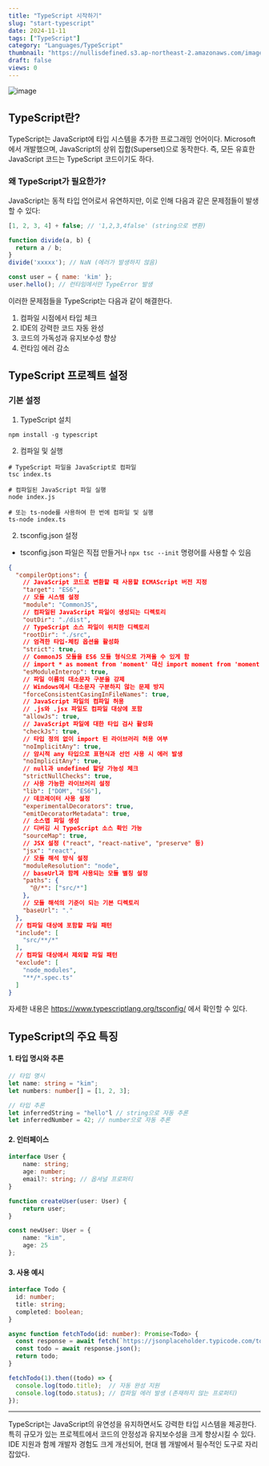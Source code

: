```yaml
---
title: "TypeScript 시작하기"
slug: "start-typescript"
date: 2024-11-11
tags: ["TypeScript"]
category: "Languages/TypeScript"
thumbnail: "https://nullisdefined.s3.ap-northeast-2.amazonaws.com/images/bdb3fceafe9378092615c3f6ddf659a2.png"
draft: false
views: 0
---
```

![image](https://nullisdefined.s3.ap-northeast-2.amazonaws.com/images/bdb3fceafe9378092615c3f6ddf659a2.png)

## TypeScript란?
TypeScript는 JavaScript에 타입 시스템을 추가한 프로그래밍 언어이다. Microsoft에서 개발했으며, JavaScript의 상위 집합(Superset)으로 동작한다. 즉, 모든 유효한 JavaScript 코드는 TypeScript 코드이기도 하다.

### 왜 TypeScript가 필요한가?
JavaScript는 동적 타입 언어로서 유연하지만, 이로 인해 다음과 같은 문제점들이 발생할 수 있다:
```js
[1, 2, 3, 4] + false; // '1,2,3,4false' (string으로 변환)

function divide(a, b) {
  return a / b;
}
divide('xxxxx'); // NaN (에러가 발생하지 않음)

const user = { name: 'kim' };
user.hello(); // 런타임에서만 TypeError 발생
```

이러한 문제점들을 TypeScript는 다음과 같이 해결한다.
1. 컴파일 시점에서 타입 체크
2. IDE의 강력한 코드 자동 완성
3. 코드의 가독성과 유지보수성 향상
4. 런타임 에러 감소

## TypeScript 프로젝트 설정
### 기본 설정
1. TypeScript 설치
```shell
npm install -g typescript
```

2. 컴파일 및 실행
```shell
# TypeScript 파일을 JavaScript로 컴파일
tsc index.ts

# 컴파일된 JavaScript 파일 실행
node index.js

# 또는 ts-node를 사용하여 한 번에 컴파일 및 실행
ts-node index.ts
```

2. tsconfig.json 설정
- tsconfig.json 파일은 직접 만들거나 `npx tsc --init` 명령어를 사용할 수 있음
```json
{
  "compilerOptions": {
    // JavaScript 코드로 변환할 때 사용할 ECMAScript 버전 지정
    "target": "ES6",
    // 모듈 시스템 설정
    "module": "CommonJS",
    // 컴파일된 JavaScript 파일이 생성되는 디렉토리
    "outDir": "./dist",
    // TypeScript 소스 파일이 위치한 디렉토리
    "rootDir": "./src",
    // 엄격한 타입-체킹 옵션을 활성화
    "strict": true,
    // CommonJS 모듈을 ES6 모듈 형식으로 가져올 수 있게 함
    // import * as moment from 'moment' 대신 import moment from 'moment' 사용 가능
    "esModuleInterop": true,
    // 파일 이름의 대소문자 구분을 강제
    // Windows에서 대소문자 구분하지 않는 문제 방지
    "forceConsistentCasingInFileNames": true,
    // JavaScript 파일의 컴파일 허용
    // .js와 .jsx 파일도 컴파일 대상에 포함
    "allowJs": true,
    // JavaScript 파일에 대한 타입 검사 활성화
    "checkJs": true,
    // 타입 정의 없이 import 된 라이브러리 허용 여부
    "noImplicitAny": true,
    // 암시적 any 타입으로 표현식과 선언 사용 시 에러 발생
    "noImplicitAny": true,
    // null과 undefined 할당 가능성 체크
    "strictNullChecks": true,
    // 사용 가능한 라이브러리 설정
    "lib": ["DOM", "ES6"],
    // 데코레이터 사용 설정
    "experimentalDecorators": true,
    "emitDecoratorMetadata": true,
    // 소스맵 파일 생성
    // 디버깅 시 TypeScript 소스 확인 가능
    "sourceMap": true,
    // JSX 설정 ("react", "react-native", "preserve" 등)
    "jsx": "react",
    // 모듈 해석 방식 설정
    "moduleResolution": "node",
    // baseUrl과 함께 사용되는 모듈 별칭 설정
    "paths": {
      "@/*": ["src/*"]
    },
    // 모듈 해석의 기준이 되는 기본 디렉토리
    "baseUrl": "."
  },
  // 컴파일 대상에 포함할 파일 패턴
  "include": [
    "src/**/*"
  ],
  // 컴파일 대상에서 제외할 파일 패턴
  "exclude": [
    "node_modules",
    "**/*.spec.ts"
  ]
}
```
자세한 내용은 https://www.typescriptlang.org/tsconfig/ 에서 확인할 수 있다.
## TypeScript의 주요 특징
#### 1. 타입 명시와 추론
```ts
// 타입 명시
let name: string = "kim";
let numbers: number[] = [1, 2, 3];

// 타입 추론
let inferredString = "hello"l // string으로 자동 추론
let inferredNumber = 42; // number으로 자동 추론
```

#### 2. 인터페이스
```ts
interface User {
	name: string;
	age: number;
	email?: string; // 옵셔널 프로퍼티
}

function createUser(user: User) {
	return user;
}

const newUser: User = {
	name: "kim",
	age: 25
};
```

#### 3. 사용 예시
```ts
interface Todo {
  id: number;
  title: string;
  completed: boolean;
}

async function fetchTodo(id: number): Promise<Todo> {
  const response = await fetch(`https://jsonplaceholder.typicode.com/todos/${id}`);
  const todo = await response.json();
  return todo;
}

fetchTodo(1).then((todo) => {
  console.log(todo.title);  // 자동 완성 지원
  console.log(todo.status); // 컴파일 에러 발생 (존재하지 않는 프로퍼티)
});
```

---
TypeScript는 JavaScript의 유연성을 유지하면서도 강력한 타입 시스템을 제공한다. 특히 규모가 있는 프로젝트에서 코드의 안정성과 유지보수성을 크게 향상시킬 수 있다. IDE 지원과 함께 개발자 경험도 크게 개선되어, 현대 웹 개발에서 필수적인 도구로 자리잡았다.